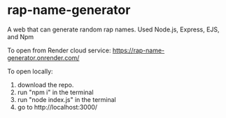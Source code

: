 # rap-name-generator
 A web that can generate random rap names. Used Node.js, Express, EJS, and Npm
 
 To open from Render cloud service:
 https://rap-name-generator.onrender.com/
 
 To open locally:
 1. download the repo.
 2. run "npm i" in the terminal
 3. run "node index.js" in the terminal
 4. go to http://localhost:3000/
